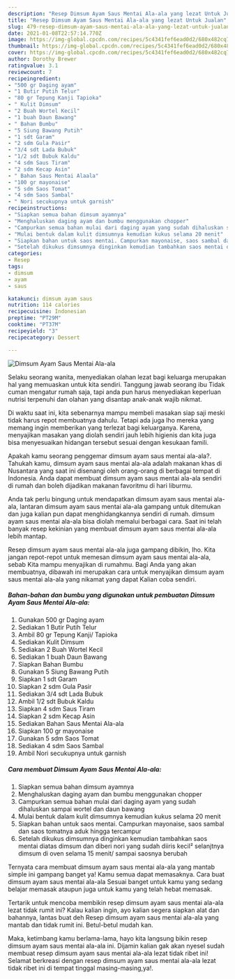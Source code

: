 ```yaml
---
description: "Resep Dimsum Ayam Saus Mentai Ala-ala yang lezat Untuk Jualan"
title: "Resep Dimsum Ayam Saus Mentai Ala-ala yang lezat Untuk Jualan"
slug: 479-resep-dimsum-ayam-saus-mentai-ala-ala-yang-lezat-untuk-jualan
date: 2021-01-08T22:57:14.770Z
image: https://img-global.cpcdn.com/recipes/5c4341fef6ead0d2/680x482cq70/dimsum-ayam-saus-mentai-ala-ala-foto-resep-utama.jpg
thumbnail: https://img-global.cpcdn.com/recipes/5c4341fef6ead0d2/680x482cq70/dimsum-ayam-saus-mentai-ala-ala-foto-resep-utama.jpg
cover: https://img-global.cpcdn.com/recipes/5c4341fef6ead0d2/680x482cq70/dimsum-ayam-saus-mentai-ala-ala-foto-resep-utama.jpg
author: Dorothy Brewer
ratingvalue: 3.1
reviewcount: 7
recipeingredient:
- "500 gr Daging ayam"
- "1 Butir Putih Telur"
- "80 gr Tepung Kanji Tapioka"
- " Kulit Dimsum"
- "2 Buah Wortel Kecil"
- "1 buah Daun Bawang"
- " Bahan Bumbu"
- "5 Siung Bawang Putih"
- "1 sdt Garam"
- "2 sdm Gula Pasir"
- "3/4 sdt Lada Bubuk"
- "1/2 sdt Bubuk Kaldu"
- "4 sdm Saus Tiram"
- "2 sdm Kecap Asin"
- " Bahan Saus Mentai Alaala"
- "100 gr mayonaise"
- "5 sdm Saos Tomat"
- "4 sdm Saos Sambal"
- " Nori secukupnya untuk garnish"
recipeinstructions:
- "Siapkan semua bahan dimsum ayamnya"
- "Menghaluskan daging ayam dan bumbu menggunakan chopper"
- "Campurkan semua bahan mulai dari daging ayam yang sudah dihaluskan sampai wortel dan daun bawang"
- "Mulai bentuk dalam kulit dimsumnya kemudian kukus selama 20 menit"
- "Siapkan bahan untuk saos mentai. Campurkan mayonaise, saos sambal dan saos tomatnya aduk hingga tercampur"
- "Setelah dikukus dimsumnya dinginkan kemudian tambahkan saos mentai diatas dimsum dan diberi nori yang sudah diiris kecil² selanjtnya dimsum di oven selama 15 menit/ sampai saosnya berubah"
categories:
- Resep
tags:
- dimsum
- ayam
- saus

katakunci: dimsum ayam saus 
nutrition: 114 calories
recipecuisine: Indonesian
preptime: "PT29M"
cooktime: "PT37M"
recipeyield: "3"
recipecategory: Dessert

---
```



![Dimsum Ayam Saus Mentai Ala-ala](https://img-global.cpcdn.com/recipes/5c4341fef6ead0d2/680x482cq70/dimsum-ayam-saus-mentai-ala-ala-foto-resep-utama.jpg)

Selaku seorang wanita, menyediakan olahan lezat bagi keluarga merupakan hal yang memuaskan untuk kita sendiri. Tanggung jawab seorang ibu Tidak cuman mengatur rumah saja, tapi anda pun harus menyediakan keperluan nutrisi terpenuhi dan olahan yang disantap anak-anak wajib nikmat.

Di waktu  saat ini, kita sebenarnya mampu membeli masakan siap saji meski tidak harus repot membuatnya dahulu. Tetapi ada juga lho mereka yang memang ingin memberikan yang terlezat bagi keluarganya. Karena, menyajikan masakan yang diolah sendiri jauh lebih higienis dan kita juga bisa menyesuaikan hidangan tersebut sesuai dengan kesukaan famili. 



Apakah kamu seorang penggemar dimsum ayam saus mentai ala-ala?. Tahukah kamu, dimsum ayam saus mentai ala-ala adalah makanan khas di Nusantara yang saat ini disenangi oleh orang-orang di berbagai tempat di Indonesia. Anda dapat membuat dimsum ayam saus mentai ala-ala sendiri di rumah dan boleh dijadikan makanan favoritmu di hari liburmu.

Anda tak perlu bingung untuk mendapatkan dimsum ayam saus mentai ala-ala, lantaran dimsum ayam saus mentai ala-ala gampang untuk ditemukan dan juga kalian pun dapat menghidangkannya sendiri di rumah. dimsum ayam saus mentai ala-ala bisa diolah memalui berbagai cara. Saat ini telah banyak resep kekinian yang membuat dimsum ayam saus mentai ala-ala lebih mantap.

Resep dimsum ayam saus mentai ala-ala juga gampang dibikin, lho. Kita jangan repot-repot untuk memesan dimsum ayam saus mentai ala-ala, sebab Kita mampu menyajikan di rumahmu. Bagi Anda yang akan membuatnya, dibawah ini merupakan cara untuk menyajikan dimsum ayam saus mentai ala-ala yang nikamat yang dapat Kalian coba sendiri.

<!--inarticleads1-->

##### Bahan-bahan dan bumbu yang digunakan untuk pembuatan Dimsum Ayam Saus Mentai Ala-ala:

1. Gunakan 500 gr Daging ayam
1. Sediakan 1 Butir Putih Telur
1. Ambil 80 gr Tepung Kanji/ Tapioka
1. Sediakan  Kulit Dimsum
1. Sediakan 2 Buah Wortel Kecil
1. Sediakan 1 buah Daun Bawang
1. Siapkan  Bahan Bumbu
1. Gunakan 5 Siung Bawang Putih
1. Siapkan 1 sdt Garam
1. Siapkan 2 sdm Gula Pasir
1. Sediakan 3/4 sdt Lada Bubuk
1. Ambil 1/2 sdt Bubuk Kaldu
1. Siapkan 4 sdm Saus Tiram
1. Siapkan 2 sdm Kecap Asin
1. Sediakan  Bahan Saus Mentai Ala-ala
1. Siapkan 100 gr mayonaise
1. Gunakan 5 sdm Saos Tomat
1. Sediakan 4 sdm Saos Sambal
1. Ambil  Nori secukupnya untuk garnish




<!--inarticleads2-->

##### Cara membuat Dimsum Ayam Saus Mentai Ala-ala:

1. Siapkan semua bahan dimsum ayamnya
1. Menghaluskan daging ayam dan bumbu menggunakan chopper
1. Campurkan semua bahan mulai dari daging ayam yang sudah dihaluskan sampai wortel dan daun bawang
1. Mulai bentuk dalam kulit dimsumnya kemudian kukus selama 20 menit
1. Siapkan bahan untuk saos mentai. Campurkan mayonaise, saos sambal dan saos tomatnya aduk hingga tercampur
1. Setelah dikukus dimsumnya dinginkan kemudian tambahkan saos mentai diatas dimsum dan diberi nori yang sudah diiris kecil² selanjtnya dimsum di oven selama 15 menit/ sampai saosnya berubah




Ternyata cara membuat dimsum ayam saus mentai ala-ala yang mantab simple ini gampang banget ya! Kamu semua dapat memasaknya. Cara buat dimsum ayam saus mentai ala-ala Sesuai banget untuk kamu yang sedang belajar memasak ataupun juga untuk kamu yang telah hebat memasak.

Tertarik untuk mencoba membikin resep dimsum ayam saus mentai ala-ala lezat tidak rumit ini? Kalau kalian ingin, ayo kalian segera siapkan alat dan bahannya, lantas buat deh Resep dimsum ayam saus mentai ala-ala yang mantab dan tidak rumit ini. Betul-betul mudah kan. 

Maka, ketimbang kamu berlama-lama, hayo kita langsung bikin resep dimsum ayam saus mentai ala-ala ini. Dijamin kalian gak akan nyesel sudah membuat resep dimsum ayam saus mentai ala-ala lezat tidak ribet ini! Selamat berkreasi dengan resep dimsum ayam saus mentai ala-ala lezat tidak ribet ini di tempat tinggal masing-masing,ya!.

